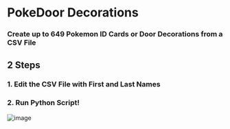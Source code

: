 # PokeDoor Decorations
### Create up to 649 Pokemon ID Cards or Door Decorations from a CSV File

## 2 Steps
### 1. Edit the CSV File with First and Last Names
### 2. Run Python Script! 



![image](https://user-images.githubusercontent.com/42818731/150231035-f44df9b6-12a8-4da3-9f07-287a451cdf56.png)




